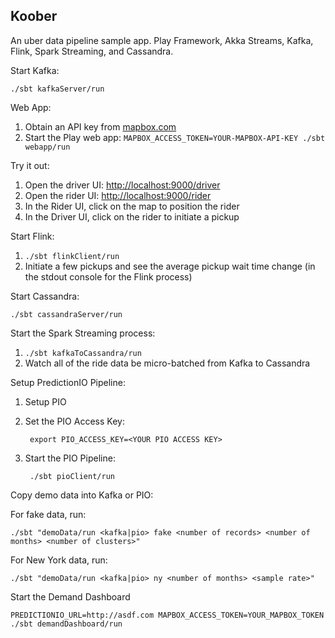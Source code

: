 Koober
----------------

An uber data pipeline sample app.  Play Framework, Akka Streams, Kafka, Flink, Spark Streaming, and Cassandra.


Start Kafka:

    ./sbt kafkaServer/run

Web App:

1. Obtain an API key from [mapbox.com](https://www.mapbox.com/)
1. Start the Play web app: `MAPBOX_ACCESS_TOKEN=YOUR-MAPBOX-API-KEY ./sbt webapp/run`

Try it out:

1. Open the driver UI: [http://localhost:9000/driver](http://localhost:9000/driver)
1. Open the rider UI: [http://localhost:9000/rider](http://localhost:9000/rider)
1. In the Rider UI, click on the map to position the rider
1. In the Driver UI, click on the rider to initiate a pickup

Start Flink:

1. `./sbt flinkClient/run`
1. Initiate a few pickups and see the average pickup wait time change (in the stdout console for the Flink process)

Start Cassandra:

    ./sbt cassandraServer/run

Start the Spark Streaming process:

1. `./sbt kafkaToCassandra/run`
1. Watch all of the ride data be micro-batched from Kafka to Cassandra

Setup PredictionIO Pipeline:

1. Setup PIO
2. Set the PIO Access Key:

        export PIO_ACCESS_KEY=<YOUR PIO ACCESS KEY>

3. Start the PIO Pipeline:

        ./sbt pioClient/run

Copy demo data into Kafka or PIO:

For fake data, run:

    ./sbt "demoData/run <kafka|pio> fake <number of records> <number of months> <number of clusters>"
    
For New York data, run:

    ./sbt "demoData/run <kafka|pio> ny <number of months> <sample rate>"

Start the Demand Dashboard

    PREDICTIONIO_URL=http://asdf.com MAPBOX_ACCESS_TOKEN=YOUR_MAPBOX_TOKEN ./sbt demandDashboard/run
